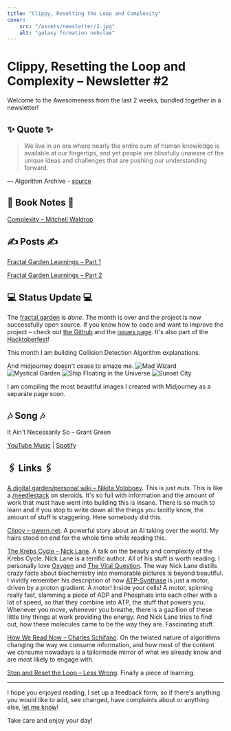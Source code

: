 ```yaml
---
title: "Clippy, Resetting the Loop and Complexity"
cover:
    src: "/assets/newsletter/2.jpg"
    alt: "galaxy formation nebulae"
---
```


# Clippy, Resetting the Loop and Complexity – Newsletter #2

Welcome to the Awesomeness from the last 2 weeks, bundled together in a newsletter!

## ✨ Quote ✨

> We live in an era where nearly the entire sum of human knowledge is available at our fingertips, and yet people are blissfully unaware of the unique ideas and challenges that are pushing our understanding forward.

— Algorithm Archive - [source](https://www.algorithm-archive.org/contents/introduction/introduction.html#:~:text=We%20live%20in%20an%20era%20where%20nearly%20the%20entire%20sum%20of%20human%20knowledge%20is%20available%20at%20our%20fingertips%2C%20and%20yet%20people%20are%20blissfully%20unaware%20of%20the%20unique%20ideas%20and%20challenges%20that%20are%20pushing%20our%20understanding%20forward.)

## 📖 Book Notes 📖

[Complexity – Mitchell Waldrop](/booknotes/complexity)

## ✍️ Posts ✍️

[Fractal Garden Learnings – Part 1](/posts/fractal-learnings-1)

[Fractal Garden Learnings – Part 2](/posts/fractal-learnings-2)

## 💻 Status Update 💻

The [fractal.garden](https://fractal.garden) is *done*. The month is over and the project is now successfully open source. If you know how to code and want to improve the project – check out [the Github](https://github.com/trebeljahr/fractal-garden) and the [issues page](https://github.com/trebeljahr/fractal-garden/issues). It's also part of the [Hacktoberfest](https://hacktoberfest.com/)!

This month I am building Collision Detection Algorithm explanations.

And midjourney doesn't cease to amaze me. 
![Mad Wizard](/assets/midjourney/wizard.jpg)
![Mystical Garden](/assets/midjourney/garden.jpg)
![Ship Floating in the Universe](/assets/midjourney/universe-ship.jpg)
![Sunset City](/assets/midjourney/sunset.jpg)

I am compiling the most beautiful images I created with Midjourney as a separate page soon.

## 🎶 Song 🎶

It Ain't Necessarily So – Grant Green
 
[YouTube Music](https://music.youtube.com/watch?v=VDDQsIu9FFE&list=OLAK5uy_n-14llfGIvJeRe2ErOfKu5YbM_8ZJnlOM) | [Spotify](https://open.spotify.com/track/59cZoQolK49mpslwfhkN7f)

## 🖇️ Links 🖇️

[A digital garden/personal wiki – Nikita Voloboev](https://wiki.nikiv.dev/). This is just *nuts*. This is like a [/needlestack](/needlestack) on steroids. It's so full with information and the amount of work that must have went into building this is insane. There is so much to learn and if you stop to write down all the things you tacitly know, the amount of stuff is staggering. Here somebody did this.

[Clippy – gwern.net](https://www.gwern.net/fiction/Clippy). A powerful story about an AI taking over the world. My hairs stood on end for the whole time while reading this.

[The Krebs Cycle – Nick Lane](https://www.youtube.com/watch?v=vBiIDwBOqQA). A talk on the beauty and complexity of the Krebs Cycle. Nick Lane is a terrific author. All of his stuff is worth reading. I personally love [Oxygen](https://www.amazon.de/-/en/Nick-Lane/dp/0198784937) and [The Vital Question](https://www.amazon.de/-/en/Nick-Lane/dp/1781250375). The way Nick Lane distills crazy facts about biochemistry into memorable pictures is beyond beautiful. I vividly remember his description of how [ATP-Synthase](https://en.wikipedia.org/wiki/ATP_synthase) is just a motor, driven by a proton gradient. A *motor*! Inside your cells! A motor, spinning really fast, slamming a piece of ADP and Phosphate into each other with a lot of speed, so that they combine into ATP, the stuff that powers *you*. Whenever you move, whenever you breathe, there is a gazillion of these little tiny things at work providing the energy. And Nick Lane tries to find out, *how* these molecules came to be the way they are. Fascinating stuff.

[How We Read Now – Charles Schifano](https://charlesschifano.substack.com/p/how-we-read-now). On the twisted nature of algorithms changing the way we consume information, and how most of the content we consume nowadays is a tailormade mirror of what we already know and are most likely to engage with.

[Stop and Reset the Loop – Less Wrong](https://www.lesswrong.com/posts/odRdwD2GeCMfK7pXd/actually-practicing-rationality-and-the-5-second-level). Finally a piece of learning.

--- 

I hope you enjoyed reading, I set up a feedback form, so if there's anything you would like to add, see changed, have complaints about or anything else, [let me know](https://airtable.com/shro1VeyG4lkNXkx2)!

Take care and enjoy your day!